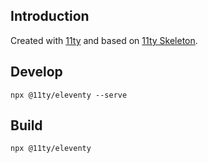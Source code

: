 ## Introduction
Created with [11ty](https://www.11ty.dev/) and based on [11ty Skeleton](https://github.com/geotrev/eleventy-skeleton).

## Develop
``npx @11ty/eleventy --serve``

## Build
``npx @11ty/eleventy``



